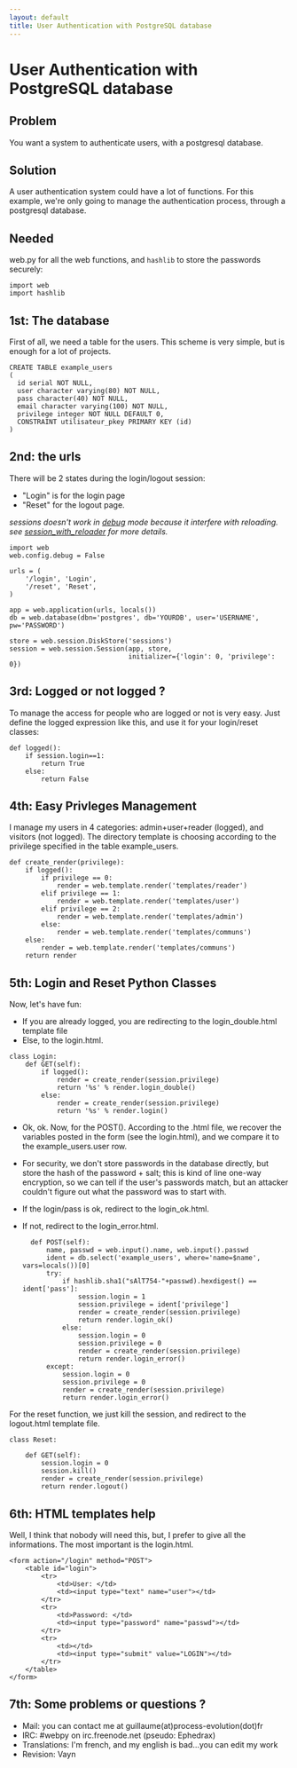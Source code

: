 ```yaml
---
layout: default
title: User Authentication with PostgreSQL database
---
```


# User Authentication with PostgreSQL database

## Problem

You want a system to authenticate users, with a postgresql database.

## Solution

A user authentication system could have a lot of functions. For this example, we're only going to manage the authentication process, through a postgresql database.

## Needed

web.py for all the web functions, and `hashlib` to store the passwords securely:

	import web
	import hashlib

## 1st: The database

First of all, we need a table for the users. This scheme is very simple, but is enough for a lot of projects.

	CREATE TABLE example_users
	(
	  id serial NOT NULL,
	  user character varying(80) NOT NULL,
	  pass character(40) NOT NULL,
	  email character varying(100) NOT NULL,
	  privilege integer NOT NULL DEFAULT 0,
	  CONSTRAINT utilisateur_pkey PRIMARY KEY (id)
	)

## 2nd: the urls

There will be 2 states during the login/logout session:

- "Login" is for the login page
- "Reset" for the logout page.

*sessions doesn't work in [debug](./tutorial#developing) mode because it interfere with reloading. see [session_with_reloader](session_with_reloader) for more details.*

```
import web
web.config.debug = False
	
urls = (
    '/login', 'Login',
    '/reset', 'Reset',
)

app = web.application(urls, locals())
db = web.database(dbn='postgres', db='YOURDB', user='USERNAME', pw='PASSWORD')
	
store = web.session.DiskStore('sessions')
session = web.session.Session(app, store,
                              initializer={'login': 0, 'privilege': 0})
```

## 3rd: Logged or not logged ?

To manage the access for people who are logged or not is very easy. Just define the logged expression like this, and use it for your login/reset classes:

```
def logged():
    if session.login==1:
        return True
    else:
        return False
```

## 4th: Easy Privleges Management

I manage my users in 4 categories: admin+user+reader (logged), and visitors (not logged). The directory template is choosing according to the privilege specified in the table example_users.

```
def create_render(privilege):
    if logged():
        if privilege == 0:
            render = web.template.render('templates/reader')
        elif privilege == 1:
            render = web.template.render('templates/user')
        elif privilege == 2:
            render = web.template.render('templates/admin')
        else:
            render = web.template.render('templates/communs')
    else:
        render = web.template.render('templates/communs')
    return render
```

	
## 5th: Login and Reset Python Classes

Now, let's have fun:

- If you are already logged, you are redirecting to the login_double.html template file
- Else, to the login.html.

```
class Login:
    def GET(self):
        if logged():
            render = create_render(session.privilege)
            return '%s' % render.login_double()
        else:
            render = create_render(session.privilege)
            return '%s' % render.login()
```

- Ok, ok. Now, for the POST(). According to the .html file, we recover the variables posted in the form (see the login.html), and we compare it to the example_users.user row.
- For security, we don't store passwords in the database directly, but store the hash of the password + salt; this is kind of line one-way encryption, so we can tell if the user's passwords match, but an attacker couldn't figure out what the password was to start with.
- If the login/pass is ok, redirect to the login_ok.html.
- If not, redirect to the login_error.html.

	    def POST(self):
	        name, passwd = web.input().name, web.input().passwd
	        ident = db.select('example_users', where='name=$name', vars=locals())[0]
	        try:
	            if hashlib.sha1("sAlT754-"+passwd).hexdigest() == ident['pass']:
	                session.login = 1
	                session.privilege = ident['privilege']
	                render = create_render(session.privilege)
	                return render.login_ok()
	            else:
	                session.login = 0
	                session.privilege = 0
	                render = create_render(session.privilege)
	                return render.login_error()
	        except:
	            session.login = 0
	            session.privilege = 0
	            render = create_render(session.privilege)
	            return render.login_error()


For the reset function, we just kill the session, and redirect to the logout.html template file.

	class Reset:
	
	    def GET(self):
	        session.login = 0
	        session.kill()
	        render = create_render(session.privilege)
	        return render.logout()


## 6th: HTML templates help
Well, I think that nobody will need this, but, I prefer to give all the informations. The most important is the login.html.

	<form action="/login" method="POST">
		<table id="login">
			<tr>
				<td>User: </td>
				<td><input type="text" name="user"></td>
			</tr>
			<tr>
				<td>Password: </td>
				<td><input type="password" name="passwd"></td>
			</tr>
			<tr>
				<td></td>
				<td><input type="submit" value="LOGIN"></td>
			</tr>
		</table>
	</form>

## 7th: Some problems or questions ?

- Mail: you can contact me at guillaume(at)process-evolution(dot)fr
- IRC: #webpy on irc.freenode.net (pseudo: Ephedrax)
- Translations: I'm french, and my english is bad...you can edit my work
- Revision: Vayn <vayn at vayn dot de>
